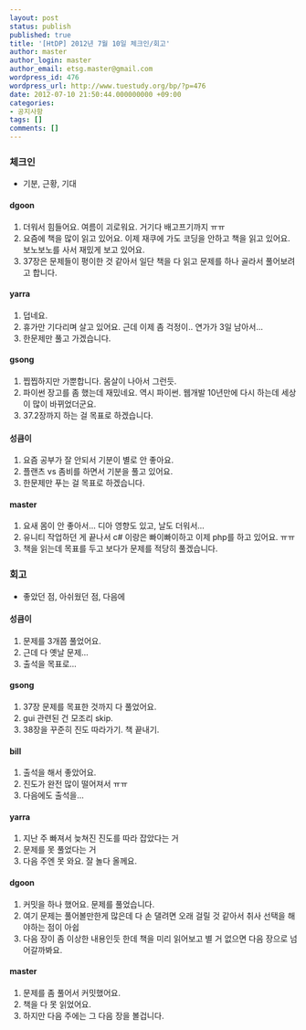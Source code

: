 ```yaml
---
layout: post
status: publish
published: true
title: '[HtDP] 2012년 7월 10일 체크인/회고'
author: master
author_login: master
author_email: etsg.master@gmail.com
wordpress_id: 476
wordpress_url: http://www.tuestudy.org/bp/?p=476
date: 2012-07-10 21:50:44.000000000 +09:00
categories:
- 공지사항
tags: []
comments: []
---
```

<h3>체크인</h3>

<ul>
<li>기분, 근황, 기대</li>
</ul>

<h4>dgoon</h4>

<ol>
<li>더워서 힘들어요. 여름이 괴로워요. 거기다 배고프기까지 ㅠㅠ</li>
<li>요즘에 책을 많이 읽고 있어요. 이제 재쿠에 가도 코딩을 안하고 책을 읽고 있어요. 보노보노를 사서 재밌게 보고 있어요.</li>
<li>37장은 문제들이 평이한 것 같아서 일단 책을 다 읽고 문제를 하나 골라서 풀어보려고 합니다.</li>
</ol>

<h4>yarra</h4>

<ol>
<li>덥네요.</li>
<li>휴가만 기다리며 살고 있어요. 근데 이제 좀 걱정이.. 연가가 3일 남아서...</li>
<li>한문제만 풀고 가겠습니다.</li>
</ol>

<h4>gsong</h4>

<ol>
<li>찝찝하지만 가뿐합니다. 몸살이 나아서 그런듯.</li>
<li>파이썬 장고를 좀 했는데 재밌네요. 역시 파이썬. 웹개발 10년만에 다시 하는데 세상이 많이 바뀌었더군요.</li>
<li>37.2장까지 하는 걸 목표로 하겠습니다.</li>
</ol>

<h4>성큼이</h4>

<ol>
<li>요즘 공부가 잘 안되서 기분이 별로 안 좋아요. </li>
<li>플랜츠 vs 좀비를 하면서 기분을 풀고 있어요.</li>
<li>한문제만 푸는 걸 목표로 하겠습니다.</li>
</ol>

<h4>master</h4>

<ol>
<li>요새 몸이 안 좋아서... 디아 영향도 있고, 날도 더워서... </li>
<li>유니티 작업하던 게 끝나서 c# 이랑은 빠이빠이하고 이제 php를 하고 있어요. ㅠㅠ </li>
<li>책을 읽는데 목표를 두고 보다가 문제를 적당히 풀겠습니다.</li>
</ol>

<h3>회고</h3>

<ul>
<li>좋았던 점, 아쉬웠던 점, 다음에</li>
</ul>

<h4>성큼이</h4>

<ol>
<li>문제를 3개쯤 풀었어요.</li>
<li>근데 다 옛날 문제...</li>
<li>출석을 목표로...</li>
</ol>

<h4>gsong</h4>

<ol>
<li>37장 문제를 목표한 것까지 다 풀었어요.</li>
<li>gui 관련된 건 모조리 skip.</li>
<li>38장을 꾸준히 진도 따라가기. 책 끝내기.</li>
</ol>

<h4>bill</h4>

<ol>
<li>출석을 해서 좋았어요.</li>
<li>진도가 완전 많이 떨어져서 ㅠㅠ</li>
<li>다음에도 출석을...</li>
</ol>

<h4>yarra</h4>

<ol>
<li>지난 주 빠져서 늦쳐진 진도를 따라 잡았다는 거</li>
<li>문제를 못 풀었다는 거</li>
<li>다음 주엔 못 와요. 잘 놀다 올께요.</li>
</ol>

<h4>dgoon</h4>

<ol>
<li>커밋을 하나 했어요. 문제를 풀었습니다.</li>
<li>여기 문제는 풀어볼만한게 많은데 다 손 댈려면 오래 걸릴 것 같아서 취사 선택을 해야하는 점이 아쉽</li>
<li>다음 장이 좀 이상한 내용인듯 한데 책을 미리 읽어보고 별 거 없으면 다음 장으로 넘어갈까봐요.</li>
</ol>

<h4>master</h4>

<ol>
<li>문제를 좀 풀어서 커밋했어요.</li>
<li>책을 다 못 읽었어요. </li>
<li>하지만 다음 주에는 그 다음 장을 볼겁니다.</li>
</ol>
